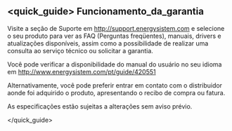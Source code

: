 ## <quick_guide> Funcionamento_da_garantia

Visite a seção de Suporte em http://support.energysistem.com e selecione o seu produto para ver as FAQ (Perguntas freqüentes), manuais, drivers e atualizações disponíveis,
assim como a possibilidade de realizar uma consulta ao serviço técnico ou solicitar a garantia.

Você pode verificar a disponibilidade do manual do usuário no seu idioma em
http://www.energysistem.com/pt/guide/420551

Alternativamente, você pode preferir entrar em contato com o distribuidor aonde foi adquirido o produto, apresentando o recibo de compra ou fatura.

As especificações estão sujeitas a alterações sem aviso prévio.

</quick_guide>
